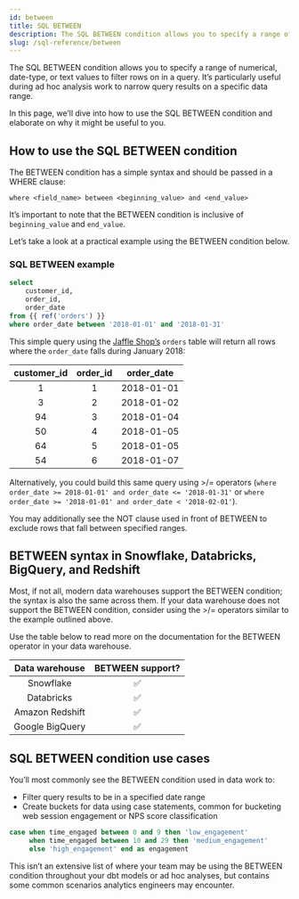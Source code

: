 ```yaml
---
id: between
title: SQL BETWEEN
description: The SQL BETWEEN condition allows you to specify a range of numerical, date-type, or text values to filter rows on in a query.
slug: /sql-reference/between
---
```


<head>
    <title>Working with the SQL BETWEEN operator</title>
</head>

The SQL BETWEEN condition allows you to specify a range of numerical, date-type, or text values to filter rows on in a query. It’s particularly useful during ad hoc analysis work to narrow query results on a specific data range.

In this page, we’ll dive into how to use the SQL BETWEEN condition and elaborate on why it might be useful to you.

## How to use the SQL BETWEEN condition

The BETWEEN condition has a simple syntax and should be passed in a WHERE clause:

`where <field_name> between <beginning_value> and <end_value>`

It’s important to note that the BETWEEN condition is inclusive of `beginning_value` and `end_value`.

Let’s take a look at a practical example using the BETWEEN condition  below.

### SQL BETWEEN example

```sql
select
    customer_id,
    order_id,
    order_date
from {{ ref('orders') }}
where order_date between '2018-01-01' and '2018-01-31'
```

This simple query using the [Jaffle Shop’s](https://github.com/dbt-labs/jaffle_shop) `orders` table  will return all rows where the `order_date` falls during January 2018:

| **customer_id** | **order_id** | **order_date** |
|:---:|:---:|:---:|
| 1 | 1 | 2018-01-01 |
| 3 | 2 | 2018-01-02 |
| 94 | 3 | 2018-01-04 |
| 50 | 4 | 2018-01-05 |
| 64 | 5 | 2018-01-05 |
| 54 | 6 | 2018-01-07 |

Alternatively, you could build this same query using >/= operators (`where order_date >= 2018-01-01' and order_date <= '2018-01-31'` or `where order_date >= '2018-01-01' and order_date < '2018-02-01'`).

You may additionally see the NOT clause used in front of BETWEEN to exclude rows that fall between specified ranges.

## BETWEEN syntax in Snowflake, Databricks, BigQuery, and Redshift

Most, if not all, modern data warehouses support the BETWEEN condition; the syntax is also the same across them. If your data warehouse does not support the BETWEEN condition, consider using the >/= operators similar to the example outlined above.

Use the table below to read more on the documentation for the BETWEEN operator in your data warehouse.

| **Data warehouse** | **BETWEEN support?** |
|:---:|:---:|
| Snowflake | ✅ |
| Databricks | ✅ |
| Amazon Redshift | ✅ |
| Google BigQuery | ✅ |

## SQL BETWEEN condition use cases

You’ll most commonly see the BETWEEN condition used in data work to:
- Filter query results to be in a specified date range
- Create buckets for data using case statements, common for bucketing web session engagement or NPS score classification

```sql
case when time_engaged between 0 and 9 then 'low_engagement'
     when time_engaged between 10 and 29 then 'medium_engagement'
     else 'high_engagement' end as engagement
```

This isn’t an extensive list of where your team may be using the BETWEEN condition throughout your dbt models or ad hoc analyses, but contains some common scenarios analytics engineers may encounter.